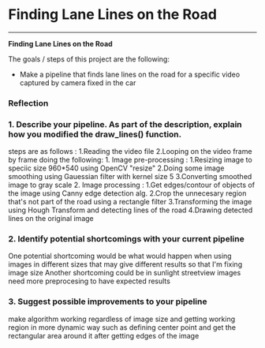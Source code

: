 # **Finding Lane Lines on the Road** 


---

**Finding Lane Lines on the Road**

The goals / steps of this project are the following:
* Make a pipeline that finds lane lines on the road for a specific video captured by camera fixed in the car



### Reflection

### 1. Describe your pipeline. As part of the description, explain how you modified the draw_lines() function.

steps are as follows :
    1.Reading the video file
    2.Looping on the video frame by frame doing the following:
        1. Image pre-processing :
            1.Resizing image to speciic size  960*540 using OpenCV "resize"
            2.Doing some image smoothing using Gauessian filter with kernel size 5
            3.Converting smoothed image to gray scale
        2. Image processing :
            1.Get edges/contour of objects of the image using Canny edge detection alg. 
            2.Crop the unnecesary region that's not part of the road using a rectangle filter 
            3.Transforming the image using Hough Transform and detecting lines of the road 
            4.Drawing detected lines on the original image

### 2. Identify potential shortcomings with your current pipeline


One potential shortcoming would be what would happen when using images in different sizes that may give different results so that I'm fixing image size
Another shortcoming could be in sunlight streetview images need more preprocesing to have expected results 


### 3. Suggest possible improvements to your pipeline

make algorithm working regardless of image size and getting working region in more dynamic way such as defining center point and get the rectangular area around it after getting edges of the image
